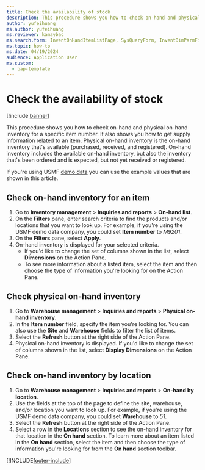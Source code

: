 ```yaml
--- 
title: Check the availability of stock
description: This procedure shows you how to check on-hand and physical on-hand inventory for a specific item number. 
author: yufeihuang
ms.author: yufeihuang
ms.reviewer: kamaybac
ms.search.form: InventOnHandItemListPage, SysQueryForm, InventDimParmFixed, InventSupply, DefaultDashboard, WHSInventPhysicalOnhand, WHSOnHand, InventOnhandItem
ms.topic: how-to
ms.date: 04/19/2024
audience: Application User
ms.custom: 
  - bap-template
---
```


# Check the availability of stock

[!include [banner](../../includes/banner.md)]

This procedure shows you how to check on-hand and physical on-hand inventory for a specific item number. It also shows you how to get supply information related to an item. Physical on-hand inventory is the on-hand inventory that's available (purchased, received, and registered). On-hand inventory includes the available on-hand inventory, but also the inventory that's been ordered and is expected, but not yet received or registered. 

If you're using USMF [demo data](../../../fin-ops-core/dev-itpro/get-started/demo-data.md) you can use the example values that are shown in this article.

## Check on-hand inventory for an item

1. Go to **Inventory management** \> **Inquiries and reports** \> **On-hand list**.
1. On the **Filters** pane, enter search criteria to find the products and/or locations that you want to look up. For example, if you're using the USMF demo data company, you could set **Item number** to *M9201*.
1. On the **Filters** pane, select **Apply**.
1. On-hand inventory is displayed for your selected criteria.
    - If you'd like to change the set of columns shown in the list, select **Dimensions** on the Action Pane.
    - To see more information about a listed item, select the item and then choose the type of information you're looking for on the Action Pane.

## Check physical on-hand inventory

1. Go to **Warehouse management** \> **Inquiries and reports** \> **Physical on-hand inventory**.
1. In the **Item number** field, specify the item you're looking for. You can also use the **Site** and **Warehouse** fields to filter the list of items.
1. Select the **Refresh** button at the right side of the Action Pane.
1. Physical on-hand inventory is displayed. If you'd like to change the set of columns shown in the list, select  **Display Dimensions** on the Action Pane.

## Check on-hand inventory by location

1. Go to **Warehouse management** \> **Inquiries and reports** \> **On-hand by location**.
1. Use the fields at the top of the page to define the site, warehouse, and/or location you want to look up. For example, if you're using the USMF demo data company, you could set **Warehouse** to *51*.
1. Select the **Refresh** button at the right side of the Action Pane.
1. Select a row in the **Locations** section to see the on-hand inventory for that location in the **On hand** section. To learn more about an item listed in the **On hand** section, select the item and then choose the type of information you're looking for from the **On hand** section toolbar.

[!INCLUDE[footer-include](../../../includes/footer-banner.md)]
